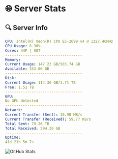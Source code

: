 # 🌐 Server Stats
## 🔍 Server Info
```yaml
CPU: Intel(R) Xeon(R) CPU E5-2699 v4 @ 1327.46MHz
CPU Usage: 8.90%
Cores: 44P | 88T
-----------------------------------
Memory:
Current Usage: 147.23 GB/503.74 GB
Available: 353.06 GB
-----------------------------------
Disk:
Current Usage: 114.30 GB/1.71 TB
Free: 1.51 TB
-----------------------------------
GPU:
No GPU detected
-----------------------------------
Network:
Current Transfer (Sent): 15.90 MB/s
Current Transfer (Received): 59.77 KB/s
Total Sent: 70.26 TB
Total Received: 594.30 GB
-----------------------------------
Uptime:
41d 21h 5m 7s
```
![GitHub Stats](https://img.shields.io/badge/Updated-2025-04-18_18:27:56-blue)